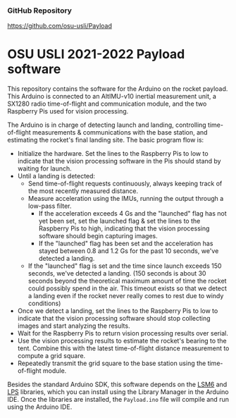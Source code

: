 ### GitHub Repository
https://github.com/osu-usli/Payload

# OSU USLI 2021-2022 Payload software

This repository contains the software for the Arduino on the rocket payload. This Arduino is connected to an AltIMU-v10 inertial measurement unit, a SX1280 radio time-of-flight and communication module, and the two Raspberry Pis used for vision processing.

The Arduino is in charge of detecting launch and landing, controlling time-of-flight measurements & communications with the base station, and estimating the rocket's final landing site. The basic program flow is:

- Initialize the hardware. Set the lines to the Raspberry Pis to low to indicate that the vision processing software in the Pis should stand by waiting for launch.
- Until a landing is detected:
    - Send time-of-flight requests continuously, always keeping track of the most recently measured distance.
    - Measure acceleration using the IMUs, running the output through a low-pass filter.
        - If the acceleration exceeds 4 Gs and the "launched" flag has not yet been set, set the launched flag & set the lines to the Raspberry Pis to high, indicating that the vision processing software should begin capturing images.
        - If the "launched" flag has been set and the acceleration has stayed between 0.8 and 1.2 Gs for the past 10 seconds, we've detected a landing.
    - If the "launched" flag is set and the time since launch exceeds 150 seconds, we've detected a landing. (150 seconds is about 30 seconds beyond the theoretical maximum amount of time the rocket could possibly spend in the air. This timeout exists so that we detect a landing even if the rocket never really comes to rest due to windy conditions)
- Once we detect a landing, set the lines to the Raspberry Pis to low to indicate that the vision processing software should stop collecting images and start analyzing the results.
- Wait for the Raspberry Pis to return vision processing results over serial.
- Use the vision processing results to estimate the rocket's bearing to the tent. Combine this with the latest time-of-flight distance measurement to compute a grid square.
- Repeatedly transmit the grid square to the base station using the time-of-flight module.

Besides the standard Arduino SDK, this software depends on the [LSM6](https://www.arduino.cc/reference/en/libraries/lsm6/) and [LPS](https://www.arduino.cc/reference/en/libraries/lps/) libraries, which you can install using the Library Manager in the Arduino IDE. Once the libraries are installed, the `Payload.ino` file will compile and run using the Arduino IDE.
